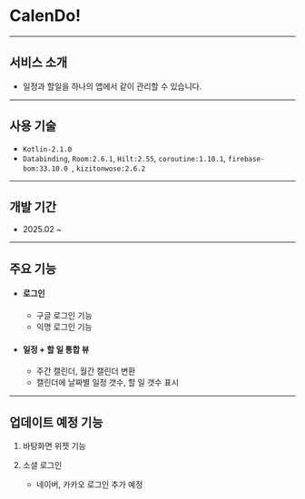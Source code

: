 # CalenDo!

---

## 서비스 소개

- 일정과 할일을 하나의 앱에서 같이 관리할 수 있습니다.

---

## 사용 기술

- `Kotlin-2.1.0`
- `Databinding`, `Room:2.6.1`, `Hilt:2.55`, `coroutine:1.10.1`, `firebase-bom:33.10.0 `, `kizitonwose:2.6.2`

---

## 개발 기간

- 2025.02 ~ 
---

## 주요 기능

 - #### 로그인
   
   - 구글 로그인 기능
   - 익명 로그인 기능


 - #### 일정 + 할 일 통합 뷰 

   - 주간 캘린더, 월간 캘린더 변환
   - 캘린더에 날짜별 일정 갯수, 할 일 갯수 표시 
   
---

## 업데이트 예정 기능
 
 1) 바탕화면 위젯 기능



 2) 소셜 로그인
    - 네이버, 카카오 로그인 추가 예정

